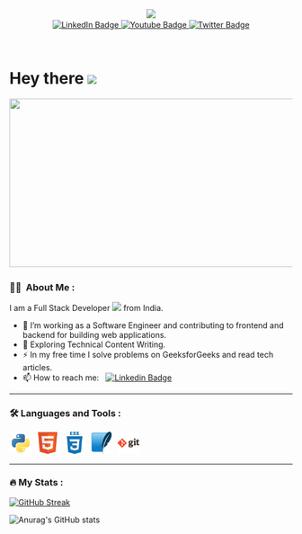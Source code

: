<div id="header"  align="center">
  <img src="https://media.giphy.com/media/CuuSHzuc0O166MRfjt/giphy.gif" width="100"/>
</div>
<div id="badges"  align="center">
  <a href="https://t.me/flpstar">
    <img src="https://img.shields.io/badge/Telegram-blue?logo=telegram&logoColor=white&style=for-the-badge" alt="LinkedIn Badge"/>
  </a>
  <a href="https://vk.com/flpstar">
    <img src="https://img.shields.io/badge/Vk-blue?logo=vk&logoColor=white&style=for-the-badge" alt="Youtube Badge"/>
  </a>
  <a href="https://twitter.com/GoozlemaniaNFT?t=iVaBNdstcPMRehJ_zD-SXQ&s=09">
    <img src="https://img.shields.io/badge/My%20NFT%20collection%20Twitter-blue?logo=Twitter&logoColor=white&style=for-the-badge" alt="Twitter Badge"/>
  </a>
</div>
<p align="center"><img src="https://komarev.com/ghpvc/?username=1flipstar1&style=flat-square&color=blue" alt=""></p>
<h1>
  Hey there
  <img src="https://media.giphy.com/media/Cmr1OMJ2FN0B2/giphy.gif" width="30px"/>
</h1>
<div align="center">
  <img src="https://media.giphy.com/media/26tn33aiTi1jkl6H6/giphy.gif" width="1000" height="300"/>
</div>

### :woman_technologist: &nbsp;About Me :

I am a Full Stack Developer <img src="https://media.giphy.com/media/WUlplcMpOCEmTGBtBW/giphy.gif" width="30"> from India.

- 🔭 I’m working as a Software Engineer and contributing to frontend and backend for building web applications.
- 🌱 Exploring Technical Content Writing.
- ⚡ In my free time I solve problems on GeeksforGeeks and read tech articles.
- 📫 How to reach me: &nbsp; [![Linkedin Badge](https://img.shields.io/badge/-kakbar-blue?style=flat&logo=Linkedin&logoColor=white)](https://www.linkedin.com/in/kakbar)

---

### :hammer_and_wrench: Languages and Tools :
<div>
  <img src="https://github.com/devicons/devicon/blob/master/icons/python/python-original.svg" title="Python" alt="Python" width="40" height="40"/>&nbsp;
  <img src="https://github.com/devicons/devicon/blob/master/icons/html5/html5-original.svg" title="Html" alt="Html" width="40" height="40"/>&nbsp;
  <img src="https://github.com/devicons/devicon/blob/master/icons/css3/css3-plain-wordmark.svg"  title="CSS3" alt="CSS" width="40" height="40"/>&nbsp;
  <img src="https://github.com/devicons/devicon/blob/master/icons/sqlite/sqlite-original.svg" title="SQlite" alt="SQlite" width="40" height="40"/>&nbsp;
  <img src="https://github.com/devicons/devicon/blob/master/icons/git/git-original-wordmark.svg" title="Git" alt="Git" width="40" height="40"/>&nbsp;
</div>

---

### :fire: My Stats :

[![GitHub Streak](http://github-readme-streak-stats.herokuapp.com?user=1flipstar1&theme=hacker&hide_border=true&locale=ru&date_format=j%20M%5B%20Y%5D)](https://git.io/streak-stats)


![Anurag's GitHub stats](https://github-readme-stats.vercel.app/api?username=anuraghazra&show_icons=true&theme=chartreuse-dark)
